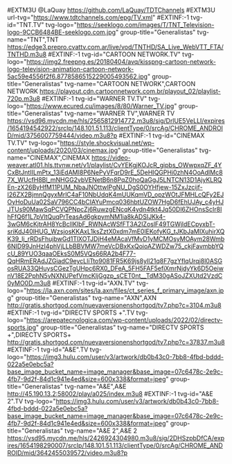 
#EXTM3U @LaQuay https://github.com/LaQuay/TDTChannels
#EXTM3U url-tvg="https://www.tdtchannels.com/epg/TV.xml"
#EXTINF:-1 tvg-id="TNT.TV" tvg-logo="https://seeklogo.com/images/T/TNT_Television-logo-9CCB6484BE-seeklogo.com.jpg" group-title="Generalistas" tvg-name="TNT",TNT
https://edge3.prepro.cvattv.com.ar/live/vod/TNTHD/SA_Live_WebVTT_FTA/TNTHD.m3u8
#EXTINF:-1 tvg-id="CARTOON NETWORK.TV" tvg-logo="https://img2.freepng.es/20180404/avq/kisspng-cartoon-network-logo-television-animation-cartoon-network-5ac59e4556f2f6.8778586515229005493562.jpg" group-title="Generalistas" tvg-name="CARTOON NETWORK",CARTOON NETWORK
https://playout.cdn.cartoonnetwork.com.br/playout_02/playlist-720p.m3u8
#EXTINF:-1 tvg-id="WARNER TV.TV" tvg-logo="https://www.ecured.cu/images/8/80/Warner_TV.jpg" group-title="Generalistas" tvg-name="WARNER TV",WARNER TV
https://vsd96.mycdn.me/hls/2565812914772.m3u8/sig/DrlUE5VeLLI/expires/1654194542922/srcIp/148.101.51.113/clientType/0/srcAg/CHROME_ANDROID/mid/3756007759444/video.m3u8?p
#EXTINF:-1 tvg-id="CINEMAX TV.TV" tvg-logo="https://style.shockvisual.net/wp-content/uploads/2020/03/cinemax.jpg" group-title="Generalistas" tvg-name="CINEMAX",CINEMAX
https://video-weaver.atl01.hls.ttvnw.net/v1/playlist/CvYEKgjKOJcR_gipbs_OWwpxqZF_4YCxBtJntIILmPtx_13iEdAMI8P6NePyVFqrD9rE_5DeHIQGPHi0zhN4OoAdIMc87X_WUcfH8Bl_mNHGG2vbVENetB6n8PqZ0hoQaGgJ5LNTCN13D1AjyKLRQEn-zX26ByHfM11PUM_NbaJNOttwlPgNU_DgS0OYHfjew-15ZxJzcijf-I26ZX2BjmnQgyxMrlC4aF10NbUdqK4mUUKqmVD_opzWOtJFMHLcQFy2EJOyHoDuUa02SaV796CC4bCIAYuPmcq036hbtUZOW7HgD6fEhUJAy_c4yHJJTUs90MawSqPCVQPNpcZj6RuwzgENcqK4ydn4tkt4Jq50Dl6ZHOnsScIr8IhFfQ6f1L7pVltQuqPrTeasAd6gkpymNM1ia8kADSIJKk4-3wGM6cKjtrAH8YcBclIKlbF_RWNAcWSfFT3A2IZoslF49TGWjldECpyxbT-sriKdJ40lHUG_WzsjosKKAxL1ksZztX0xdm7mE0lEKofyKG_tJKbJaMIXuhirXQK39_Ij_rRDsFhujbwGd1TlXOTJDjH4eMAcaVfMvD1yMCMOsyMOAym28Wmb6NID99JnHzI4phVjLLbBBVMW7meVcDBxKxQoioAZWDZw75_ckjFavmbbYQcU_89YUO3qaaOEksS0M5VQs66RA2b4F77-QqHRmERAdJZGiadC9eycLliTto9081FR5K69js8yIl21q8F7gzYflqUrqj8l0ASGosRUA33QHuysCGezTgUHpc6RX0_DFeA_5FH5FAF5efiXmrNjdyYk6D5OeiwnV18E2PphN5vNXNUPefVmcKljGgzp_sCET0nt__TdM30gASoJZXUtd2VzdC0yMO0D.m3u8
#EXTINF:-1 tvg-id="AXN.TV" tvg-logo="https://la.axn.com/sites/la.axn/files/ct_series_f_primary_image/axn.jpg" group-title="Generalistas" tvg-name="AXN",AXN
http://gratis.shortgod.com/nuevaversionenshortgod/tv7.php?c=3104.m3u8
#EXTINF:-1 tvg-id="DIRECTV SPORTS +".TV tvg-logo="https://arepatecnologica.com/wp-content/uploads/2022/02/directv-sports.jpg" group-title="Generalistas" tvg-name="DIRECTV SPORTS +",DIRECTV SPORTS+
http://gratis.shortgod.com/nuevaversionenshortgod/tv7.php?c=37837.m3u8
#EXTINF:-1 tvg-id="A&E".TV tvg-logo="https://img3.hulu.com/user/v3/artwork/db0b43c0-7bb8-4fbd-bddd-022a5e0ebc5a?base_image_bucket_name=image_manager&base_image=07c6478c-2e9c-4fb7-9d2f-84d1c941e4ed&size=600x338&format=jpeg" group-title="Generalistas" tvg-name="A&E",A&E
http://45.190.13.2:58002/play/a025/index.m3u8
#EXTINF:-1 tvg-id="A&E 2".TV tvg-logo="https://img3.hulu.com/user/v3/artwork/db0b43c0-7bb8-4fbd-bddd-022a5e0ebc5a?base_image_bucket_name=image_manager&base_image=07c6478c-2e9c-4fb7-9d2f-84d1c941e4ed&size=600x338&format=jpeg" group-title="Generalistas" tvg-name="A&E 2",A&E 2
https://vsd95.mycdn.me/hls/2426924304980.m3u8/sig/2DHSzpbDfCA/expires/1654198290007/srcIp/148.101.51.113/clientType/0/srcAg/CHROME_ANDROID/mid/3642455039572/video.m3u8?p
